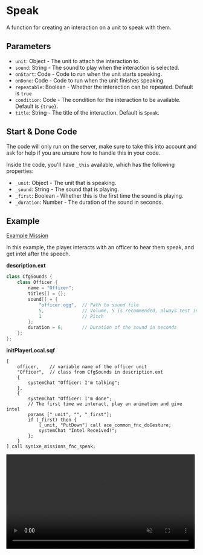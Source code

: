 # Speak

A function for creating an interaction on a unit to speak with them.

## Parameters

- `unit`: Object - The unit to attach the interaction to.
- `sound`: String - The sound to play when the interaction is selected.
- `onStart`: Code - Code to run when the unit starts speaking.
- `onDone`: Code - Code to run when the unit finishes speaking.
- `repeatable`: Boolean - Whether the interaction can be repeated. Default is `true`
- `condition`: Code - The condition for the interaction to be available. Default is `{true}`.
- `title`: String - The title of the interaction. Default is `Speak`.

## Start & Done Code

The code will only run on the server, make sure to take this into account and
ask for help if you are unsure how to handle this in your code.

Inside the code, you'll have `_this` available, which has the following properties:

- `_unit`: Object - The unit that is speaking.
- `_sound`: String - The sound that is playing.
- `_first`: Boolean - Whether this is the first time the sound is playing.
- `_duration`: Number - The duration of the sound in seconds.

## Example

[Example Mission](https://github.com/SynixeContractors/Missions/tree/main/examples/FunctionSpeak.Stratis)

In this example, the player interacts with an officer to hear them speak, and get
intel after the speech.

**description.ext**
```hpp
class CfgSounds {
    class Officer {
        name = "Officer";
        titles[] = {};
        sound[] = {
            "officer.ogg",  // Path to sound file
            5,              // Volume, 5 is recommended, always test in-game
            1               // Pitch
        };
        duration = 6;       // Duration of the sound in seconds
    };
};
```

**initPlayerLocal.sqf**
```sqf
[
    officer,    // variable name of the officer unit
    "Officer",  // class from CfgSounds in description.ext
    {
        systemChat "Officer: I'm talking";
    },
    {
        systemChat "Officer: I'm done";
        // The first time we interact, play an animation and give intel
        params ["_unit", "", "_first"];
        if (_first) then {
            [_unit, "PutDown"] call ace_common_fnc_doGesture;
            systemChat "Intel Received!";
        };
    }
] call synixe_missions_fnc_speak;
```

<video width="99%" loop muted markdown="1" controls>
    <source src="../../videos/fnc_synixe_speak.webm" type="video/webm" markdown="1">
</video>

